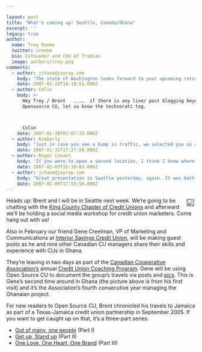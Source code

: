 ```yaml
---

layout: post
title: "What's coming up: Seattle, Canada/Ghana"
excerpt: ''
legacy: true
author:
  name: Trey Reeme
  twitter: creeme
  bio: Cofounder and COO of Trabian
  image: authors/trey.png
comments:
  - author: jchase@jayray.com
    body: "The state of Washington looks forward to your upcoming return! Your presentation in September was thought provoking. \r\n\r\nJamie Chase"
    date: 2007-01-29T18:18:51.000Z
  - author: Colin
    body: >-
      Hey Trey / Brent   ....  if there is any live/ post blogging beyond
      Opensource CU, let us know the technorati tag.



      Colin
    date: 2007-01-30T03:07:33.000Z
  - author: Kimberly
    body: "Just in case you see a bump in traffic, we selected you as a top financial blog. We tried our best to make sure that the blogs selected were actually in the state we thought they were in, so I apologize in advance if we accidentally put you in the wrong spot.\r\nhttp://www.yourcreditnetwork.com/blog/TheStatesOfCredit.aspx"
    date: 2007-01-31T17:27:59.000Z
  - author: Roger Conant
    body: 'If you were to open a second location, I think I know where it would be.  There are some incredible (CU) things going on in this part of the country.  Congrats, guys!  I hope this one will be recorded(is that an old term).'
    date: 2007-02-03T15:19:03.000Z
  - author: jchase@jayray.com
    body: "Great presentation in Seattle yesterday, again. It was both accessible to the non-techies and provided new ideas and technology to cu bloggers. \r\n\r\nI really can't express how much I appreciate what you have to say both online and off. \r\n\r\nThe CEO of my company attended with me yesterday. He commented that  you blew his socks off. He enjoyed how genuine and not-self promotional you both are. \r\n\r\nMany kudos!\r\n"
    date: 2007-02-09T17:53:56.000Z
---
```


<p><a href="http://www.flickr.com/photos/21725989@N00/"><img src="http://farm1.static.flickr.com/160/368361446_4ae59da6b9_m.jpg" style="float:right; border: 2px solid #999999; margin: 4px;" /></a>Heads up: Brent and I will be in Seattle next week.  We&#8217;re going to be chatting with the <a href="http://www.kcccu.com">King County Chapter of Credit Unions</a> and afterward we&#8217;ll be holding a social media workshop for credit union marketers.  Come hang out with us!</p>
<p>Also in February our friend Gene Creelman, VP of Marketing and Communications at <a href="http://www.interiorsavings.com/">Interior Savings Credit Union</a>, will be making guest posts as he and nine other Canadian CU managers share their skills and experience with CUs in Ghana.</p>
<p>They&#8217;re leaving in two days as part of the <a href="http://www.coopscanada.coop">Canadian Cooperative Association&#8217;s</a> annual <a href="http://www.coopscanada.coop/coopdevelopment/internationaldev/visitaproject/africa/ghana2/">Credit Union Coaching Program</a>.  Gene will be using Open Source CU to document the group&#8217;s travels via posts and <a href="http://www.flickr.com/photos/21725989@N00/">pics</a>.  This is Gene&#8217;s second time around in Ghana (the picture above is from his first visit) and it&#8217;s the Association&#8217;s fourth consecutive year managing the Ghanaian project.</p>
<p>For new readers to Open Source CU, Brent chronicled his travels to Jamaica as part of a Texas-Jamaica credit union partnership in September 2005.  If you want to get caught up on that, it&#8217;s a three-part series.</p>
<ul>
<li><a href="http://www.opensourcecu.com/articles/2005/09/13/out-of-many-one-people-jamaican-trip-pt-i">Out of many, one people</a> (Part I)</li>
<li><a href="http://www.opensourcecu.com/articles/2005/09/21/get-up-stand-up-jamaica-trip-pt-ii">Get up, Stand up</a> (Part II)</li>
<li><a href="http://www.opensourcecu.com/articles/2005/10/04/one-love-one-heart-one-brand-jamaica-trip-pt-iii">One Love, One Heart, One Brand</a> (Part <span class="caps">III</span>)</li>
</ul>